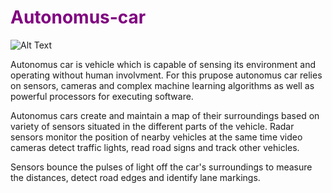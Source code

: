 <h1 style="color:purple;">Autonomus-car</h1>

![Alt Text](https://user-images.githubusercontent.com/91852182/147305077-8b86ec92-ed26-43ca-860c-5812fea9b1d8.gif)

Autonomus car is vehicle which is capable of sensing its environment and operating without human involvment.
For this prupose autonomus car relies on sensors, cameras and complex machine learning algorithms as well as 
powerful processors for executing software.

Autonomus cars create and maintain a map of their surroundings based on variety of sensors situated in the different 
parts of the vehicle. Radar sensors monitor the position of nearby vehicles at the same time video cameras detect traffic
lights, read road signs and track other vehicles.

Sensors bounce the pulses of light off the car's surroundings to measure the distances, detect road edges and identify 
lane markings.
